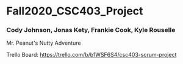 # Fall2020_CSC403_Project

### Cody Johnson, Jonas Kety, Frankie Cook, Kyle Rouselle

Mr. Peanut's Nutty Adventure

Trello Board: https://trello.com/b/b1WSF6S4/csc403-scrum-project
